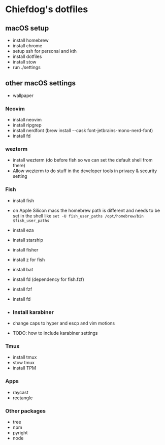﻿# Chiefdog's dotfiles

## macOS setup

- install homebrew
- install chrome
- setup ssh for personal and kth
- install dotfiles
- install stow
- run ./settings

## other macOS settings

- wallpaper

### Neovim

- install neovim
- install ripgrep
- install nerdfont (brew install --cask font-jetbrains-mono-nerd-font)
- install fd

### wezterm

- install wezterm (do before fish so we can set the default shell from there)
- Allow wezterm to do stuff in the developer tools in privacy & security setting

### Fish

- install fish
- on Apple Silicon macs the homebrew path is different and needs to be set in the shell like `set -U fish_user_paths /opt/homebrew/bin $fish_user_paths`
- install eza
- install starship
- install fisher
- install z for fish
- install bat
- install fd (dependency for fish.fzf)
- install fzf
- install fd

- ### Install karabiner

- change caps to hyper and escp and vim motions
- TODO: how to include karabiner settings

### Tmux

- install tmux
- stow tmux
- install TPM

### Apps

- raycast
- rectangle

### Other packages

- tree
- npm
- pyright
- node
